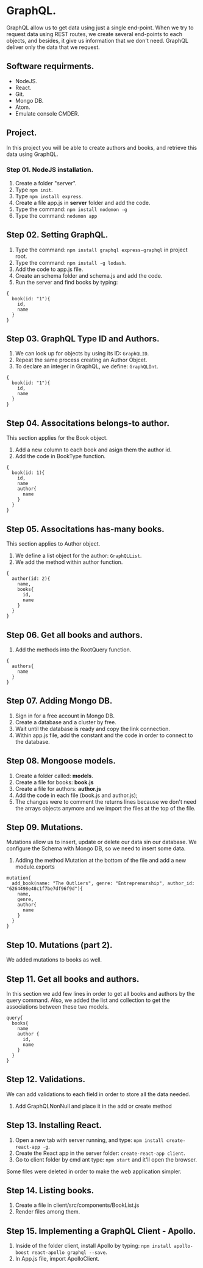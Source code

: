 # GraphQL.

GraphQL allow us to get data using just a single end-point.
When we try to request data using REST routes, we create several end-points to each objects, and besides, it give us information that we don't need.
GraphQL deliver only the data that we request.

## Software requirments.

* NodeJS.
* React.
* Git.
* Mongo DB.
* Atom.
* Emulate console CMDER.

## Project.

In this project you will be able to create authors and books, and retrieve this
data using GraphQL.

### Step 01. NodeJS installation.

1. Create a folder "server".
2. Type `npm init`.
3. Type `npm install express`.
4. Create a file app.js in **server** folder and add the code.
5. Type the command: `npm install nodemon -g`
6. Type the command: `nodemon app`

## Step 02. Setting GraphQL.

1. Type the command: `npm install graphql express-graphql` in project root.
2. Type the command: `npm install -g lodash`.
3. Add the code to app.js file.
4. Create an schema folder and schema.js and add the code.
5. Run the server and find books by typing:

```
{
  book(id: "1"){
    id,
    name
  }
}
```

## Step 03. GraphQL Type ID and Authors.

1. We can look up for objects by using its ID: `GraphQLID`.
2. Repeat the same process creating an Author Objcet.
3. To declare an integer in GraphQL, we define: `GraphQLInt`.

```
{
  book(id: "1"){
    id,
    name
  }
}
```

## Step 04. Associtations belongs-to author.

This section applies for the Book object.

1. Add a new column to each book and asign them the author id.
2. Add the code in BookType function.

```
{
  book(id: 1){
    id,
    name
    author{
      name
    }
  }
}
```

## Step 05. Associtations has-many books.

This section applies to Author object.

1. We define a list object for the author: `GraphQLList`.
2. We add the method within author function.

```
{
  author(id: 2){
    name,
    books{
      id,
      name
    }
  }
}
```

## Step 06. Get all books and authors.

1. Add the methods into the RootQuery function.

```
{
  authors{
    name
  }
}
```
## Step 07. Adding Mongo DB.

1. Sign in for a free account in Mongo DB.
2. Create a database and a cluster by free.
3. Wait until the database is ready and copy the link connection.
4. Within app.js file, add the constant and the code in order to connect to the database.

## Step 08. Mongoose models.

1. Create a folder called: **models**.
2. Create a file for books: **book.js**
3. Create a file for authors: **author.js**
4. Add the code in each file (book.js and author.js);
5. The changes were to comment the returns lines because we don't need the arrays objects anymore and we import the files at the top of the file.

## Step 09. Mutations.

Mutations allow us to insert, update or delete our data sin our database. We configure the Schema with Mongo DB, so we need to insert some data.

1. Adding the method Mutation at the bottom of the file and add a new module.exports

```
mutation{
  add_book(name: "The Outliers", genre: "Entreprenurship", author_id: "6264498e48c1f7be7df96f9d"){
    name,
    genre,
    author{
      name
    }
  }
}
```

## Step 10. Mutations (part 2).

We added mutations to books as well.

## Step 11. Get all books and authors.

In this section we add few lines in order to get all books and authors by the query command.
Also, we added the list and collection to get the associations between these two models.

```
query{
  books{
    name
    author {
      id,
      name
    }
  }
}
```

## Step 12. Validations.

We can add validations to each field in order to store all the data needed.

1. Add GraphQLNonNull and place it in the add or create method

## Step 13. Installing React.

1. Open a new tab with server running, and type: `npm install create-react-app -g`.
2. Create the React app in the server folder: `create-react-app client`.
3. Go to client folder by cmd ant type: `npm start` and it'll open the browser.

Some files were deleted in order to make the web application simpler.

## Step 14. Listing books.

1. Create a file in client/src/components/BookList.js
2. Render files among them.

## Step 15. Implementing a GraphQL Client - Apollo.

1. Inside of the folder client, install Apollo by typing: `npm install apollo-boost react-apollo graphql --save`.
2. In App.js file, import ApolloClient.
